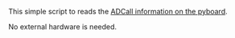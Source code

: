 This simple script to reads the [ADCall information on the pyboard](https://docs.micropython.org/en/latest/library/pyb.ADC.html#the-adcall-object).

No external hardware is needed.